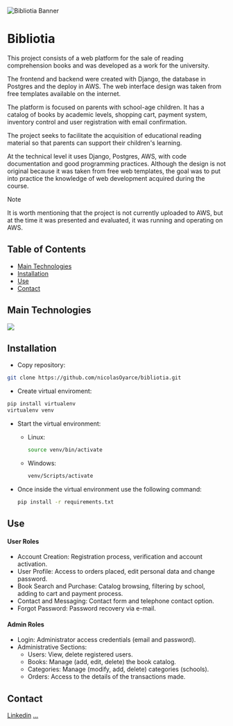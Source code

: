 ![Bibliotia Banner](/bibliotia/static/icons/bibliotia.png)
# Bibliotia
This project consists of a web platform for the sale of reading comprehension books and was developed as a work for the university.

The frontend and backend were created with Django, the database in Postgres and the deploy in AWS. The web interface design was taken from free templates available on the internet.

The platform is focused on parents with school-age children. It has a catalog of books by academic levels, shopping cart, payment system, inventory control and user registration with email confirmation.

The project seeks to facilitate the acquisition of educational reading material so that parents can support their children's learning.

At the technical level it uses Django, Postgres, AWS, with code documentation and good programming practices. Although the design is not original because it was taken from free web templates, the goal was to put into practice the knowledge of web development acquired during the course.

> [!NOTE]  
> It is worth mentioning that the project is not currently uploaded to AWS, but at the time it was presented and evaluated, it was running and operating on AWS.

## Table of Contents

  - [Main Technologies](#main-technologies)
  - [Installation](#installation)
  - [Use](#use)
  - [Contact](#contact)

## Main Technologies
  <a href="https://skillicons.dev" align="center">
    <img src="https://skillicons.dev/icons?i=django,git,aws,bootstrap,css,cloudflare,github,html,js,md,postgresql,py,vscode&perline=14" />
  </a>

## Installation

  - Copy repository:
  ```bash
  git clone https://github.com/nicolasOyarce/bibliotia.git
  ```
  - Create virtual enviroment:
  ```bash
  pip install virtualenv
  virtualenv venv
  ```

  - Start the virtual environment:
    
      - Linux:
        ```bash
        source venv/bin/activate
        ```

      - Windows:
        ```bash
        venv/Scripts/activate
        ```
        
  - Once inside the virtual environment use the following command:
    ```bash
    pip install -r requirements.txt
    ```

<!--## Database Configuration
  Start the PostgreSQL service from the "Service Manager".

  1. Access the PostgreSQL console or its executable.
      ```bash
      # Access to the PostgreSQL console
      psql -U postgres
      ```

  2. Creates a database for the project.
      ```sql
      CREATE DATABASE bibliotia;
      ```
    
  3. Creates a user and assigns permissions.
      ```sql
      CREATE USER user_name WITH PASSWORD 'your_password';
      ALTER DATABASE database OWNER TO user;
      ```
      
  4. Create the ".env" file in the base directory.<br>
      ![image](https://github.com/nicolasOyarce/bibliotia/assets/101960895/27e20064-fbe6-4987-8f15-1d00203ece48)

  5. Once the file has been created copy and change the data.
     ```.env
      DB_NAME=bibliotia
      DB_USER=your_username
      DB_PASS=your_password
      DB_HOST=localhost
      DB_PORT=5432
     ```-->
      

## Use
#### User Roles
- Account Creation: Registration process, verification and account activation.
- User Profile: Access to orders placed, edit personal data and change password.
- Book Search and Purchase: Catalog browsing, filtering by school, adding to cart and payment process.
- Contact and Messaging: Contact form and telephone contact option.
- Forgot Password: Password recovery via e-mail.

#### Admin Roles
- Login: Administrator access credentials (email and password).
- Administrative Sections:
  - Users: View, delete registered users.
  - Books: Manage (add, edit, delete) the book catalog.
  - Categories: Manage (modify, add, delete) categories (schools).
  - Orders: Access to the details of the transactions made.

## Contact
<a href="https://www.linkedin.com/in/nicolas-oyarce/">Linkedin<a>
<a href="#">...<a>

